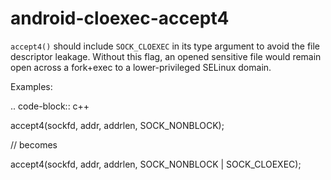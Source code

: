 android-cloexec-accept4
=======================

`accept4()` should include `SOCK_CLOEXEC` in its type argument to avoid
the file descriptor leakage. Without this flag, an opened sensitive file
would remain open across a fork+exec to a lower-privileged SELinux
domain.

Examples:

.. code-block:: c++

accept4(sockfd, addr, addrlen, SOCK\_NONBLOCK);

// becomes

accept4(sockfd, addr, addrlen, SOCK\_NONBLOCK \| SOCK\_CLOEXEC);
